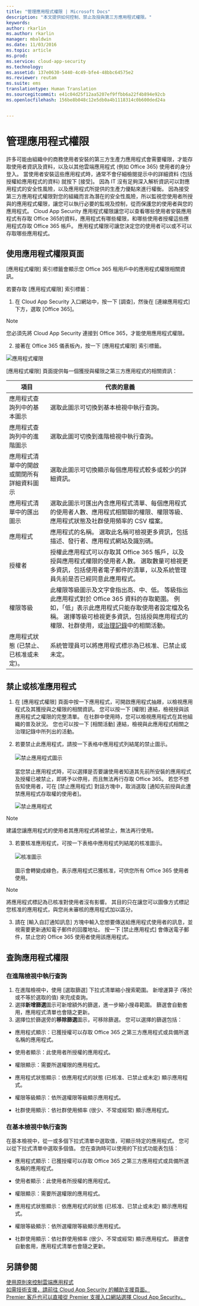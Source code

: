 ```yaml
---
title: "管理應用程式權限 | Microsoft Docs"
description: "本文提供如何控制、禁止及授與第三方應用程式權限。"
keywords: 
author: rkarlin
ms.author: rkarlin
manager: mbaldwin
ms.date: 11/03/2016
ms.topic: article
ms.prod: 
ms.service: cloud-app-security
ms.technology: 
ms.assetid: 137e0630-5440-4c49-bfe4-48bbc64575e2
ms.reviewer: reutam
ms.suite: ems
translationtype: Human Translation
ms.sourcegitcommit: e41c04d25f12aa5207ef9ffbb6a22f4b894e92cb
ms.openlocfilehash: 156be8b048c12e5db0a4b1118314c0b600ded24a


---
```


# <a name="manage-app-permissions"></a>管理應用程式權限
許多可能由組織中的商務使用者安裝的第三方生產力應用程式會需要權限，才能存取使用者資訊及資料，以及以其他雲端應用程式 (例如 Office 365) 使用者的身分登入。  當使用者安裝這些應用程式時，通常不會仔細檢閱提示中的詳細資料 (包括授權給應用程式的資料) 就按下 [接受]。  因為 IT 沒有足夠深入解析資訊可以對應用程式的安全性風險，以及應用程式所提供的生產力優點來進行權衡。 因為接受第三方應用程式權限對您的組織而言為潛在的安全性風險，所以監視您使用者所授與的應用程式權限，讓您可以執行必要的監視及控制，從而保護您的使用者與您的應用程式。 Cloud App Security 應用程式權限讓您可以查看哪些使用者安裝應用程式有存取 Office 365的資料，應用程式有哪些權限，和哪些使用者授權這些應用程式存取 Office 365 帳戶。 應用程式權限可讓您決定您的使用者可以或不可以存取哪些應用程式。


## <a name="working-with-the-app-permissions-page"></a>使用應用程式權限頁面

[應用程式權限] 索引標籤會顯示您 Office 365 租用戶中的應用程式權限相關資訊。

若要存取 [應用程式權限] 索引標籤：

1. 在 Cloud App Security 入口網站中，按一下 [調查]，然後在 [連線應用程式]下方，選取 [Office 365]。 
> [!Note]
> 您必須先將 Cloud App Security 連接到 Office 365，才能使用應用程式權限。

2. 接著在 Office 365 儀表板內，按一下 [應用程式權限] 索引標籤。


 ![應用程式權限](./media/app-permissions.png)

[應用程式權限] 頁面提供每一個獲授與權限之第三方應用程式的相關資訊：

|項目|代表的意義|
|-------|----------------|
|應用程式查詢列中的基本圖示  |選取此圖示可切換到基本檢視中執行查詢。|
|應用程式查詢列中的進階圖示  |選取此圖可切換到進階檢視中執行查詢。|
|應用程式清單中的開啟或關閉所有詳細資料圖示  |選取此圖示可切換顯示每個應用程式較多或較少的詳細資訊。|
|應用程式清單中的匯出圖示  |選取此圖示可匯出內含應用程式清單、每個應用程式的使用者人數、應用程式相關聯的權限、權限等級、應用程式狀態及社群使用頻率的 CSV 檔案。|
|應用程式|應用程式的名稱。 選取此名稱可檢視更多資訊，包括描述、發行者、應用程式網站及識別碼。|
|授權者|授權此應用程式可以存取其 Office 365 帳戶，以及授與應用程式權限的使用者人數。 選取數量可檢視更多資訊，包括使用者電子郵件的清單，以及系統管理員先前是否已經同意此應用程式。|
|權限等級  |此權限等級圖示及文字會指出高、中、低。 等級指出此應用程式對於 Office 365 資料的存取範圍。 例如，「低」表示此應用程式只能存取使用者設定檔及名稱。 選擇等級可檢視更多資訊，包括授與應用程式的權限、社群使用，或[治理記錄](governance-actions.md)中的相關活動。|
|應用程式狀態 (已禁止、已核准或未定)。  |系統管理員可以將應用程式標示為已核准、已禁止或未定。|


## <a name="ban-or-approve-an-app"></a>禁止或核准應用程式
1. 在 [應用程式權限] 頁面中按一下應用程式，可開啟應用程式抽屜，以檢視應用程式及其獲授與之權限的相關資訊。 您可以按一下 [權限] 連結，檢視授與該應用程式之權限的完整清單。 在社群中使用時，您可以檢視應用程式在其他組織的普及狀況。 您也可以按一下 [相關活動] 連結，檢視與此應用程式相關之治理記錄中所列出的活動。
2. 若要禁止此應用程式，請按一下表格中應用程式列結尾的禁止圖示。 <br></br>
 ![禁止應用程式圖示](./media/ban-app-icon.png) <br></br>
當您禁止應用程式時，可以選擇是否要讓使用者知道其先前所安裝的應用程式及授權已被禁止，即將予以停用，而且無法再行存取 Office 365。 若您不想告知使用者，可在 [禁止應用程式] 對話方塊中，取消選取 [通知先前授與此遭禁應用程式存取權的使用者]。

    ![禁止應用程式](./media/ban-app.png)
> [!Note]
> 建議您讓應用程式的使用者其應用程式將被禁止，無法再行使用。

3. 若要核准應用程式，可按一下表格中應用程式列結尾的核准圖示。 <br></br>
 ![核准圖示](./media/approve-app.png) <br></br>
圖示會轉變成綠色，表示應用程式已獲核准，可供您所有 Office 365 使用者使用。
> [!Note]
> 將應用程式標記為已核准對使用者沒有影響。 其目的只在讓您可以圖像方式標記您核准的應用程式，與您尚未審核的應用程式加以區分。

3. 請在 [輸入自訂通知訊息] 方塊中輸入您想要傳送給應用程式使用者的訊息，並視需要更新通知電子郵件的回覆地址。 
 按一下 [禁止應用程式] 會傳送電子郵件，禁止您的 Office 365 使用者使用該應用程式。


## <a name="query-app-permissions"></a>查詢應用程式權限

### <a name="query-in-the-advanced-view"></a>在進階檢視中執行查詢 
1. 在進階檢視中，使用 [選取篩選] 下拉式清單縮小搜索範圍。 新增運算子 (等於或不等於選取的值) 來完成查詢。
2. 選擇**新增篩選**圖示可新增額外的篩選，進一步縮小搜尋範圍。 篩選會自動套用，應用程式清單也會隨之更新。
3. 選擇位於篩選旁的**移除篩選**圖示，可移除篩選。
您可以選擇的篩選包括：
- 應用程式顯示：已獲授權可以存取 Office 365 之第三方應用程式或具備所選名稱的應用程式。

- 使用者顯示：此使用者所授權的應用程式。

- 權限顯示：需要所選權限的應用程式。

- 應用程式狀態顯示：依應用程式的狀態 (已核准、已禁止或未定) 顯示應用程式。

- 權限等級顯示：依所選權限等級顯示應用程式。

- 社群使用顯示：依社群使用頻率 (很少、不常或經常) 顯示應用程式。

### <a name="query-in-the-basic-view"></a>在基本檢視中執行查詢 
在基本檢視中，從一或多個下拉式清單中選取值，可顯示特定的應用程式。 您可以從下拉式清單中選取多個值。 您在查詢時可以使用的下拉式功能表包括： 
- 應用程式顯示：已獲授權可以存取 Office 365 之第三方應用程式或具備所選名稱的應用程式。

- 使用者顯示：此使用者所授權的應用程式。

- 權限顯示：需要所選權限的應用程式。

- 應用程式狀態顯示：依應用程式的狀態 (已核准、已禁止或未定) 顯示應用程式。

- 權限等級顯示：依所選權限等級顯示應用程式。

- 社群使用顯示：依社群使用頻率 (很少、不常或經常) 顯示應用程式。
篩選會自動套用，應用程式清單也會隨之更新。 

## <a name="see-also"></a>另請參閱  
[使用原則來控制雲端應用程式](control-cloud-apps-with-policies.md)   
[如需技術支援，請前往 Cloud App Security 的輔助支援頁面。](http://support.microsoft.com/oas/default.aspx?prid=16031)   
[Premier 客戶也可以直接從 Premier 支援入口網站選擇 Cloud App Security。](https://premier.microsoft.com/)  
  
  


<!--HONumber=Nov16_HO4-->


